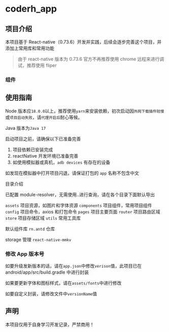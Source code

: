 # coderh_app

## 项目介绍

本项目基于 React-native（0.73.6）开发并实践，后续会逐步完善这个项目，并添加上常用库和常用功能

> 由于 react-native 版本为 0.73.6 官方不再推荐使用 chrome 远程来进行调试，推荐使用 fliper

### 组件

## 使用指南

Node 版本应`18.0.0`以上，推荐使用`yarn`来安装依赖，初次启动因`外网下载插件较慢`或`项目启动失败`，请`代理开启后`耐心等候。

Java 版本为`Java 17`

启动项目之前，请确保以下已准备完善

1. 项目依赖已安装完成
2. reactNative 开发环境已准备完善
3. 如使用模拟器或真机，`adb devices` 有存在的设备

如发现在模拟器中打开项目闪退，请保证打包的 `app` 名称不包含中文

目录介绍

已配置 module-resolver，无需使用..进行查询，请在各个目录下面默认导出

`assets` 项目资源，如图片和字体资源
`components` 项目组件，常用项目组件
`config` 项目命令，axios 和打包命令
`pages` 项目主要页面
`router` 项目路由区域
`store` 项目存储区域
`utils` 常用工具库

默认组件库 `rn.antd` 仓库

storage 管理 `react-native-mmkv`

### 修改 App 版本号

如要升级发新版本的话，请在`app.json`中修改`verison`值，此项目已在 android/app/src/build.gradle 中进行封装

如果要更新字体和图标样式，请在`assets/fonts`中进行修改

如要自定义封装，请修改文件中`versionName`值

## 声明

本项目仅用于自身学习开发记录，严禁商用！
